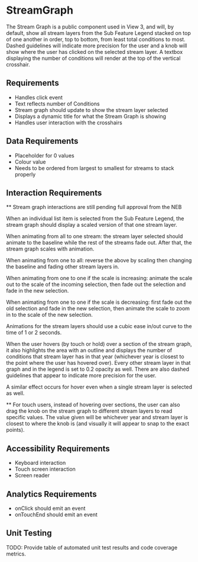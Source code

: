 # StreamGraph

The Stream Graph is a public component used in View 3, and will, by default, show all stream layers from the Sub Feature Legend stacked on top of one another in order, top to bottom, from least total conditions to most. Dashed guidelines will indicate more precision for the user and a knob will show where the user has clicked on the selected stream layer. A textbox displaying the number of conditions will render at the top of the vertical crosshair.

## Requirements

* Handles click event
* Text reflects number of Conditions
* Stream graph should update to show the stream layer selected
* Displays a dynamic title for what the Stream Graph is showing
* Handles user interaction with the crosshairs

## Data Requirements

* Placeholder for 0 values
* Colour value
* Needs to be ordered from largest to smallest for streams to stack properly

## Interaction Requirements

** Stream graph interactions are still pending full approval from the NEB

When an individual list item is selected from the Sub Feature Legend, the stream graph should display a scaled version of that one stream layer.

When animating from all to one stream: the stream layer selected should animate to the baseline while the rest of the streams fade out. After that, the stream graph scales with animation.

When animating from one to all: reverse the above by scaling then changing the baseline and fading other stream layers in.

When animating from one to one if the scale is increasing: animate the scale out to the scale of the incoming selection, then fade out the selection and fade in the new selection.

When animating from one to one if the scale is decreasing: first fade out the old selection and fade in the new selection, then animate the scale to zoom in to the scale of the new selection.

Animations for the stream layers should use a cubic ease in/out curve to the time of 1 or 2 seconds.

When the user hovers (by touch or hold) over a section of the stream graph, it also highlights the area with an outline and displays the number of conditions that stream layer has in that year (whichever year is closest to the point where the user has hovered over). Every other stream layer in that graph and in the legend is set to 0.2 opacity as well. There are also dashed guidelines that appear to indicate more precision for the user.

A similar effect occurs for hover even when a single stream layer is selected as well.

** For touch users, instead of hovering over sections, the user can also drag the knob on the stream graph to different stream layers to read specific values. The value given will be whichever year and stream layer is closest to where the knob is (and visually it will appear to snap to the exact points).

## Accessibility Requirements

* Keyboard interaction
* Touch screen interaction
* Screen reader

## Analytics Requirements

* onClick should emit an event
* onTouchEnd should emit an event

## Unit Testing

TODO: Provide table of automated unit test results and code coverage metrics.
